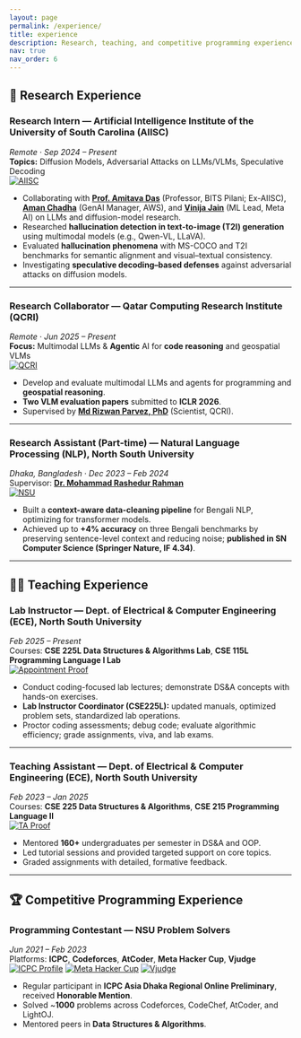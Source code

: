 ```yaml
---
layout: page
permalink: /experience/
title: experience
description: Research, teaching, and competitive programming experience.
nav: true
nav_order: 6
---
```


## 🔬 Research Experience

### Research Intern — Artificial Intelligence Institute of the University of South Carolina (AIISC)  
*Remote* · *Sep 2024 – Present*  
**Topics:** Diffusion Models, Adversarial Attacks on LLMs/VLMs, Speculative Decoding  
<a href="https://aiisc.ai/"><img alt="AIISC" src="https://img.shields.io/badge/AIISC-Research-0B5FFF?logo=academia&logoColor=white"></a>
- Collaborating with **[Prof. Amitava Das](https://scholar.google.com/citations?user=HYpfhaEAAAAJ&hl=en)** (Professor, BITS Pilani; Ex-AIISC), **[Aman Chadha](https://aman.ai)** (GenAI Manager, AWS), and **[Vinija Jain](https://scholar.google.com/citations?hl=en&user=oYaD1NcAAAAJ)** (ML Lead, Meta AI) on LLMs and diffusion-model research.  
- Researched **hallucination detection in text-to-image (T2I) generation** using multimodal models (e.g., Qwen-VL, LLaVA).  
- Evaluated **hallucination phenomena** with MS-COCO and T2I benchmarks for semantic alignment and visual–textual consistency.  
- Investigating **speculative decoding–based defenses** against adversarial attacks on diffusion models.

---

### Research Collaborator — Qatar Computing Research Institute (QCRI)  
*Remote* · *Jun 2025 – Present*  
**Focus:** Multimodal LLMs & **Agentic** AI for **code reasoning** and geospatial VLMs  
<a href="https://www.hbku.edu.qa/en/qcri"><img alt="QCRI" src="https://img.shields.io/badge/QCRI-Research-8A2BE2?logo=qatar&logoColor=white"></a>
- Develop and evaluate multimodal LLMs and agents for programming and **geospatial reasoning**.  
- **Two VLM evaluation papers** submitted to **ICLR 2026**.  
- Supervised by **[Md Rizwan Parvez, PhD](https://scholar.google.com/citations?hl=en&user=KhC8rtcAAAAJ&view_op=list_works&sortby=pubdate)** (Scientist, QCRI).

---

### Research Assistant (Part-time) — Natural Language Processing (NLP), North South University  
*Dhaka, Bangladesh* · *Dec 2023 – Feb 2024*  
Supervisor: **[Dr. Mohammad Rashedur Rahman](https://scholar.google.ca/citations?user=L9S6rlUAAAAJ&hl=en)**  
<a href="https://www.northsouth.edu/"><img alt="NSU" src="https://img.shields.io/badge/North%20South%20University-NLP-0A66C2?logo=google-scholar&logoColor=white"></a>
- Built a **context-aware data-cleaning pipeline** for Bengali NLP, optimizing for transformer models.  
- Achieved up to **+4% accuracy** on three Bengali benchmarks by preserving sentence-level context and reducing noise; **published in SN Computer Science (Springer Nature, IF 4.34)**.

---

## 🧑‍🏫 Teaching Experience

### Lab Instructor — Dept. of Electrical & Computer Engineering (ECE), North South University  
*Feb 2025 – Present*  
Courses: **CSE 225L Data Structures & Algorithms Lab**, **CSE 115L Programming Language I Lab**  
<a href="https://drive.google.com/file/d/1Ft1Yge9RgmiGZhCZLaWG8ugutcwxFIez/view?usp=sharing"><img alt="Appointment Proof" src="https://img.shields.io/badge/Proof-Google%20Drive-34A853?logo=googledrive&logoColor=white"></a>
- Conduct coding-focused lab lectures; demonstrate DS&A concepts with hands-on exercises.  
- **Lab Instructor Coordinator (CSE225L):** updated manuals, optimized problem sets, standardized lab operations.  
- Proctor coding assessments; debug code; evaluate algorithmic efficiency; grade assignments, viva, and lab exams.

---

### Teaching Assistant — Dept. of Electrical & Computer Engineering (ECE), North South University  
*Feb 2023 – Jan 2025*  
Courses: **CSE 225 Data Structures & Algorithms**, **CSE 215 Programming Language II**  
<a href="https://drive.google.com/file/d/1tpvPEnIZGtqCDgyXpLpSOhBIjT3BgNRa/view?usp=sharing"><img alt="TA Proof" src="https://img.shields.io/badge/Proof-Google%20Drive-34A853?logo=googledrive&logoColor=white"></a>
- Mentored **160+** undergraduates per semester in DS&A and OOP.  
- Led tutorial sessions and provided targeted support on core topics.  
- Graded assignments with detailed, formative feedback.

---

## 🏆 Competitive Programming Experience

### Programming Contestant — NSU Problem Solvers  
*Jun 2021 – Feb 2023*  
Platforms: **ICPC**, **Codeforces**, **AtCoder**, **Meta Hacker Cup**, **Vjudge**  
<a href="https://icpc.global/ICPCID/ZMDNZQ89IHYS"><img alt="ICPC Profile" src="https://img.shields.io/badge/ICPC-Profile-1F6FEB?logo=google&logoColor=white"></a>
<a href="https://drive.google.com/file/d/1MiVGJS1tiznD9s-q6kEklM5qCE_cO9UW/view?usp=sharing"><img alt="Meta Hacker Cup" src="https://img.shields.io/badge/Meta%20Hacker%20Cup-Record-0866FF?logo=meta&logoColor=white"></a>
<a href="https://vjudge.net/user/szaman"><img alt="Vjudge" src="https://img.shields.io/badge/Vjudge-Profile-2E7D32?logo=code&logoColor=white"></a>  
- Regular participant in **ICPC Asia Dhaka Regional Online Preliminary**, received **Honorable Mention**.  
- Solved ~**1000** problems across Codeforces, CodeChef, AtCoder, and LightOJ.  
- Mentored peers in **Data Structures & Algorithms**.
